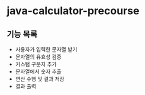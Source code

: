 # java-calculator-precourse

## 기능 목록
- 사용자가 입력한 문자열 받기
- 문자열의 유효성 검증
- 커스텀 구분자 추가
- 문자열에서 숫자 추출
- 연산 수행 및 결과 저장
- 결과 출력
